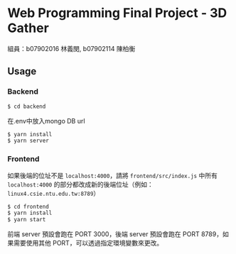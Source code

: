 # Web Programming Final Project - 3D Gather

組員：b07902016 林義閔, b07902114 陳柏衡

## Usage

### Backend

```bash
$ cd backend
```
在.env中放入mongo DB url

```bash
$ yarn install
$ yarn server
```

### Frontend

如果後端的位址不是 `localhost:4000`，請將 `frontend/src/index.js` 中所有 `localhost:4000` 的部分都改成新的後端位址（例如：`linux4.csie.ntu.edu.tw:8789`）

```bash
$ cd frontend
$ yarn install
$ yarn start
```

前端 server 預設會跑在 PORT 3000，後端 server 預設會跑在 PORT 8789，如果需要使用其他 PORT，可以透過指定環境變數來更改。

